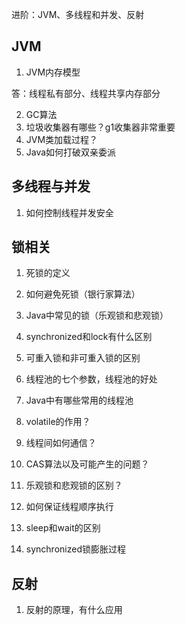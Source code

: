 进阶：JVM、多线程和并发、反射



## JVM

1. JVM内存模型

答：线程私有部分、线程共享内存部分

2. GC算法
3. 垃圾收集器有哪些？g1收集器非常重要
4. JVM类加载过程？
5. Java如何打破双亲委派



## 多线程与并发

1. 如何控制线程并发安全



## 锁相关

1. 死锁的定义
2. 如何避免死锁（银行家算法）



2. Java中常见的锁（乐观锁和悲观锁）



3. synchronized和lock有什么区别
4. 可重入锁和非可重入锁的区别
5. 线程池的七个参数，线程池的好处
6.  Java中有哪些常用的线程池
7. volatile的作用？
8. 线程间如何通信？
9. CAS算法以及可能产生的问题？
10. 乐观锁和悲观锁的区别？
11. 如何保证线程顺序执行
12. sleep和wait的区别
13. synchronized锁膨胀过程



## 反射

1. 反射的原理，有什么应用